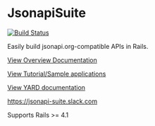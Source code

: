 # JsonapiSuite

[![Build Status](https://travis-ci.org/jsonapi-suite/jsonapi_suite.svg?branch=master)](https://travis-ci.org/jsonapi-suite/jsonapi_suite)

Easily build jsonapi.org-compatible APIs in Rails.

[View Overview Documentation](https://jsonapi-suite.github.io/jsonapi_suite)

[View Tutorial/Sample applications](https://gist.github.com/richmolj/c7f1adca75f614bb71b27f259ff3c37a)

[View YARD documentation](https://jsonapi-suite.github.io/jsonapi_compliable)

https://jsonapi-suite.slack.com

Supports Rails >= 4.1
